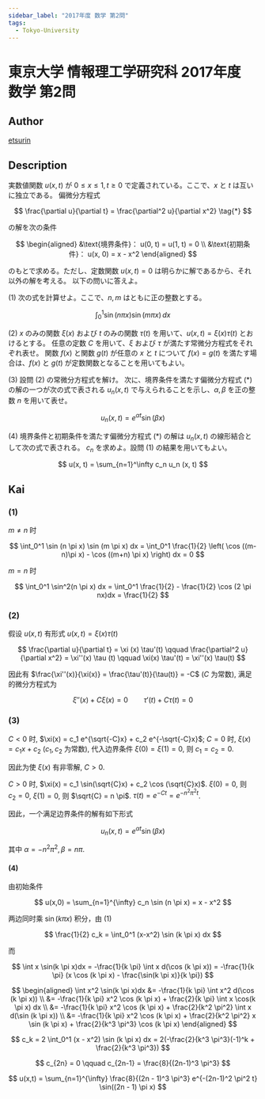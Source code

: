 ```yaml
---
sidebar_label: "2017年度 数学 第2問"
tags:
  - Tokyo-University
---
```

# 東京大学 情報理工学研究科 2017年度 数学 第2問

## **Author**
[etsurin](https://zhuanlan.zhihu.com/p/561992447)

## **Description**
実数値関数 $u(x, t)$ が $0 \leq x \leq 1, t \geq 0$ で定義されている。ここで、$x$ と $t$ は互いに独立である。
偏微分方程式

$$
\frac{\partial u}{\partial t} = \frac{\partial^2 u}{\partial x^2} \tag{*}
$$

の解を次の条件

$$
\begin{aligned}
&\text{境界条件}： u(0, t) = u(1, t) = 0 \\
&\text{初期条件}： u(x, 0) = x - x^2
\end{aligned}
$$

のもとで求める。ただし、定数関数 $u(x, t) = 0$ は明らかに解であるから、それ以外の解を考える。
以下の問いに答えよ。

(1) 次の式を計算せよ。ここで、$n, m$ はともに正の整数とする。

$$
\int_0^1 \sin (n \pi x) \sin (m \pi x) \, dx
$$

(2) $x$ のみの関数 $\xi (x)$ および $t$ のみの関数 $\tau (t)$ を用いて、$u(x, t) = \xi (x) \tau (t)$ とおけるとする。
任意の定数 $C$ を用いて、$\xi$ および $\tau$ が満たす常微分方程式をそれぞれ表せ。
関数 $f(x)$ と関数 $g(t)$ が任意の $x$ と $t$ について $f(x) = g(t)$ を満たす場合は、$f(x)$ と $g(t)$ が定数関数となることを用いてもよい。

(3) 設問 (2) の常微分方程式を解け。
次に、境界条件を満たす偏微分方程式 (*) の解の一つが次の式で表される $u_n (x, t)$ で与えられることを示し、$\alpha, \beta$ を正の整数 $n$ を用いて表せ。

$$
u_n (x, t) = e^{\alpha t} \sin (\beta x)
$$

(4) 境界条件と初期条件を満たす偏微分方程式 (*) の解は $u_n(x, t)$ の線形結合として次の式で表される。
$c_n$ を求めよ。設問 (1) の結果を用いてもよい。

$$
u(x, t) = \sum_{n=1}^\infty c_n u_n (x, t)
$$

## **Kai**
### (1)
$m \neq n$ 时

$$
\int_0^1 \sin (n \pi x) \sin (m \pi x) dx = \int_0^1 \frac{1}{2} \left( \cos ((m-n)\pi x) - \cos ((m+n) \pi x) \right) dx = 0
$$

$m = n$ 时

$$
\int_0^1 \sin^2(n \pi x) dx = \int_0^1 \frac{1}{2} - \frac{1}{2} \cos (2 \pi nx)dx = \frac{1}{2}
$$

### (2)
假设 $u(x,t)$ 有形式 $u(x, t) = \xi (x) \tau (t)$

$$
\frac{\partial u}{\partial t} = \xi (x) \tau'(t) \qquad \frac{\partial^2 u}{\partial x^2} = \xi''(x) \tau (t) \qquad \xi(x) \tau'(t) = \xi''(x) \tau(t)
$$

因此有 $\frac{\xi''(x)}{\xi(x)} = \frac{\tau'(t)}{\tau(t)} = -C$ ($C$ 为常数), 满足的微分方程式为

$$
\xi''(x) + C\xi (x) = 0 \qquad \tau'(t) + C \tau(t) = 0
$$

### (3)
$C < 0$ 时, $\xi(x) = c_1 e^{\sqrt{-C}x} + c_2 e^{-\sqrt{-C}x}$; 
$C = 0$ 时, $\xi(x) = c_1 x + c_2$ ($c_1, c_2$ 为常数), 代入边界条件 $\xi(0) = \xi(1) = 0$, 则 $c_1 = c_2 = 0$.

因此为使 $\xi(x)$ 有非零解, $C > 0$.

$C > 0$ 时, $\xi(x) = c_1 \sin(\sqrt{C}x) + c_2 \cos (\sqrt{C}x)$.
$\xi(0) = 0$, 则 $c_2 = 0$, $\xi(1) = 0$, 则 $\sqrt{C} = n \pi$.
$\tau(t) = e^{-Ct} = e^{-n^2 \pi^2 t}$.

因此，一个满足边界条件的解有如下形式

$$
u_n(x,t) = e^{\alpha t} \sin (\beta x)
$$

其中 $\alpha = -n^2 \pi^2, \beta = n \pi$.

#### (4)
由初始条件

$$
u(x,0) = \sum_{n=1}^{\infty} c_n \sin (n \pi x) = x - x^2
$$

两边同时乘 $\sin(k \pi x)$ 积分，由 (1)

$$
\frac{1}{2} c_k = \int_0^1 (x-x^2) \sin (k \pi x) dx
$$

而

$$
\int x \sin(k \pi x)dx = -\frac{1}{k \pi} \int x d(\cos (k \pi x)) = -\frac{1}{k \pi} (x \cos (k \pi x) - \frac{\sin(k \pi x)}{k \pi})
$$

$$
\begin{aligned}
    \int x^2 \sin(k \pi x)dx &= -\frac{1}{k \pi} \int x^2 d(\cos (k \pi x)) \\
    &= -\frac{1}{k \pi} x^2 \cos (k \pi x) + \frac{2}{k \pi} \int x \cos(k \pi x) dx \\
    &= -\frac{1}{k \pi} x^2 \cos (k \pi x) + \frac{2}{k^2 \pi^2} \int x d(\sin (k \pi x)) \\
    &= -\frac{1}{k \pi} x^2 \cos (k \pi x) + \frac{2}{k^2 \pi^2} x \sin (k \pi x) + \frac{2}{k^3 \pi^3} \cos (k \pi x)
\end{aligned}
$$

$$
c_k = 2 \int_0^1 (x - x^2) \sin (k \pi x) dx = 2(-\frac{2}{k^3 \pi^3}(-1)^k + \frac{2}{k^3 \pi^3})
$$

$$
c_{2n} = 0 \qquad c_{2n-1} = \frac{8}{(2n-1)^3 \pi^3}
$$

$$
u(x,t) = \sum_{n=1}^{\infty} \frac{8}{(2n - 1)^3 \pi^3} e^{-(2n-1)^2 \pi^2 t} \sin((2n - 1) \pi x)
$$